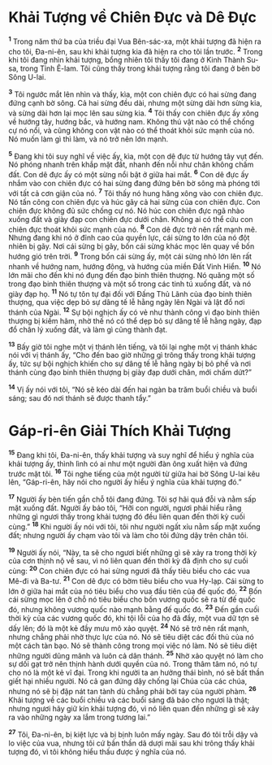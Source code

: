 # Khải Tượng về Chiên Ðực và Dê Ðực

<sup><b>1</b></sup> Trong năm thứ ba của triều đại Vua Bên-sác-xa, một khải tượng đã hiện ra cho tôi, Ða-ni-ên, sau khi khải tượng kia đã hiện ra cho tôi lần trước. <sup><b>2</b></sup> Trong khi tôi đang nhìn khải tượng, bổng nhiên tôi thấy tôi đang ở Kinh Thành Su-sa, trong Tỉnh Ê-lam. Tôi cũng thấy trong khải tượng rằng tôi đang ở bên bờ Sông U-lai.

<sup><b>3</b></sup> Tôi ngước mắt lên nhìn và thấy, kìa, một con chiên đực có hai sừng đang đứng cạnh bờ sông. Cả hai sừng đều dài, nhưng một sừng dài hơn sừng kia, và sừng dài hơn lại mọc lên sau sừng kia. <sup><b>4</b></sup> Tôi thấy con chiên đực ấy xông về hướng tây, hướng bắc, và hướng nam. Không thú vật nào có thể chống cự nó nổi, và cũng không con vật nào có thể thoát khỏi sức mạnh của nó. Nó muốn làm gì thì làm, và nó trở nên lớn mạnh.

<sup><b>5</b></sup> Ðang khi tôi suy nghĩ về việc ấy, kìa, một con dê đực từ hướng tây vụt đến. Nó phóng nhanh trên khắp mặt đất, nhanh đến nỗi như chân không chấm đất. Con dê đực ấy có một sừng nổi bật ở giữa hai mắt. <sup><b>6</b></sup> Con dê đực ấy nhắm vào con chiên đực có hai sừng đang đứng bên bờ sông mà phóng tới với tất cả cơn giận của nó. <sup><b>7</b></sup> Tôi thấy nó hung hăng xông vào con chiên đực. Nó tấn công con chiên đực và húc gãy cả hai sừng của con chiên đực. Con chiên đực không đủ sức chống cự nó. Nó húc con chiên đực ngã nhào xuống đất và giày đạp con chiên đực dưới chân. Không ai có thể cứu con chiên đực thoát khỏi sức mạnh của nó. <sup><b>8</b></sup> Con dê đực trở nên rất mạnh mẽ. Nhưng đang khi nó ở đỉnh cao của quyền lực, cái sừng to lớn của nó đột nhiên bị gãy. Nơi cái sừng bị gãy, bốn cái sừng khác mọc lên quay về bốn hướng gió trên trời. <sup><b>9</b></sup> Trong bốn cái sừng ấy, một cái sừng nhỏ lớn lên rất nhanh về hướng nam, hướng đông, và hướng của miền Ðất Vinh Hiển. <sup><b>10</b></sup> Nó lớn mãi cho đến khi nó đụng đến đạo binh thiên thượng. Nó quăng một số trong đạo binh thiên thượng và một số trong các tinh tú xuống đất, và nó giày đạp họ. <sup><b>11</b></sup> Nó tự tôn tự đại đối với Ðấng Thủ Lãnh của đạo binh thiên thượng, qua việc dẹp bỏ sự dâng tế lễ hằng ngày lên Ngài và lật đổ nơi thánh của Ngài. <sup><b>12</b></sup> Sự bội nghịch ấy có vẻ như thành công vì đạo binh thiên thượng bị kiềm hãm, nhờ thế nó có thể dẹp bỏ sự dâng tế lễ hằng ngày, đạp đổ chân lý xuống đất, và làm gì cũng thành đạt.

<sup><b>13</b></sup> Bấy giờ tôi nghe một vị thánh lên tiếng, và tôi lại nghe một vị thánh khác nói với vị thánh ấy, “Cho đến bao giờ những gì trông thấy trong khải tượng ấy, tức sự bội nghịch khiến cho sự dâng tế lễ hằng ngày bị bỏ phế và nơi thánh cùng đạo binh thiên thượng bị giày đạp dưới chân, mới chấm dứt?”

<sup><b>14</b></sup> Vị ấy nói với tôi, “Nó sẽ kéo dài đến hai ngàn ba trăm buổi chiều và buổi sáng; sau đó nơi thánh sẽ được thanh tẩy.”

# Gáp-ri-ên Giải Thích Khải Tượng

<sup><b>15</b></sup> Ðang khi tôi, Ða-ni-ên, thấy khải tượng và suy nghĩ để hiểu ý nghĩa của khải tượng ấy, thình lình có ai như một người đàn ông xuất hiện và đứng trước mặt tôi. <sup><b>16</b></sup> Tôi nghe tiếng của một người từ giữa hai bờ Sông U-lai kêu lên, “Gáp-ri-ên, hãy nói cho người ấy hiểu ý nghĩa của khải tượng đó.”

<sup><b>17</b></sup> Người ấy bèn tiến gần chỗ tôi đang đứng. Tôi sợ hãi quá đỗi và nằm sấp mặt xuống đất. Người ấy bảo tôi, “Hỡi con người, ngươi phải hiểu rằng những gì ngươi thấy trong khải tượng đó đều liên quan đến thời kỳ cuối cùng.” <sup><b>18</b></sup> Khi người ấy nói với tôi, tôi như người ngất xỉu nằm sấp mặt xuống đất; nhưng người ấy chạm vào tôi và làm cho tôi đứng dậy trên chân tôi.

<sup><b>19</b></sup> Người ấy nói, “Này, ta sẽ cho ngươi biết những gì sẽ xảy ra trong thời kỳ của cơn thịnh nộ về sau, vì nó liên quan đến thời kỳ đã định cho sự cuối cùng: <sup><b>20</b></sup> Con chiên đực có hai sừng ngươi đã thấy tiêu biểu cho các vua Mê-đi và Ba-tư. <sup><b>21</b></sup> Con dê đực có bờm tiêu biểu cho vua Hy-lạp. Cái sừng to lớn ở giữa hai mắt của nó tiêu biểu cho vua đầu tiên của đế quốc đó. <sup><b>22</b></sup> Bốn cái sừng mọc lên ở chỗ nó tiêu biểu cho bốn vương quốc sẽ ra từ đế quốc đó, nhưng không vương quốc nào mạnh bằng đế quốc đó. <sup><b>23</b></sup> Ðến gần cuối thời kỳ của các vương quốc đó, khi tội lỗi của họ đã đầy, một vua dữ tợn sẽ dấy lên; đó là một kẻ đầy mưu mô xảo quyệt. <sup><b>24</b></sup> Nó sẽ trở nên rất mạnh, nhưng chẳng phải nhờ thực lực của nó. Nó sẽ tiêu diệt các đối thủ của nó một cách tàn bạo. Nó sẽ thành công trong mọi việc nó làm. Nó sẽ tiêu diệt những người dũng mãnh và luôn cả dân thánh. <sup><b>25</b></sup> Nhờ xảo quyệt nó làm cho sự dối gạt trở nên thịnh hành dưới quyền của nó. Trong thâm tâm nó, nó tự cho nó là một kẻ vĩ đại. Trong khi người ta an hưởng thái bình, nó sẽ bất thần giết hại nhiều người. Nó cả gan đứng dậy chống lại Chúa của các chúa, nhưng nó sẽ bị đập nát tan tành dù chẳng phải bởi tay của người phàm. <sup><b>26</b></sup> Khải tượng về các buổi chiều và các buổi sáng đã báo cho ngươi là thật; nhưng ngươi hãy giữ kín khải tượng đó, vì nó liên quan đến những gì sẽ xảy ra vào những ngày xa lắm trong tương lai.”

<sup><b>27</b></sup> Tôi, Ða-ni-ên, bị kiệt lực và bị bịnh luôn mấy ngày. Sau đó tôi trỗi dậy và lo việc của vua, nhưng tôi cứ bần thần dã dượi mãi sau khi trông thấy khải tượng đó, vì tôi không hiểu thấu được ý nghĩa của nó.
